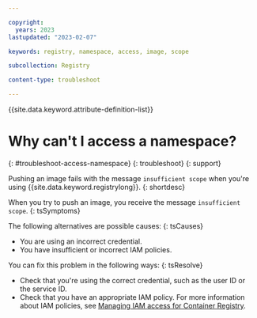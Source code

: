 ```yaml
---

copyright:
  years: 2023
lastupdated: "2023-02-07"

keywords: registry, namespace, access, image, scope

subcollection: Registry

content-type: troubleshoot

---
```


{{site.data.keyword.attribute-definition-list}}

# Why can't I access a namespace?
{: #troubleshoot-access-namespace}
{: troubleshoot}
{: support}

Pushing an image fails with the message `insufficient scope` when you're using {{site.data.keyword.registrylong}}.
{: shortdesc}

When you try to push an image, you receive the message `insufficient scope`.
{: tsSymptoms}

The following alternatives are possible causes:
{: tsCauses}

- You are using an incorrect credential.
- You have insufficient or incorrect IAM policies.

You can fix this problem in the following ways:
{: tsResolve}

- Check that you're using the correct credential, such as the user ID or the service ID.
- Check that you have an appropriate IAM policy. For more information about IAM policies, see [Managing IAM access for Container Registry](/docs/Registry?topic=Registry-iam&interface=ui).
